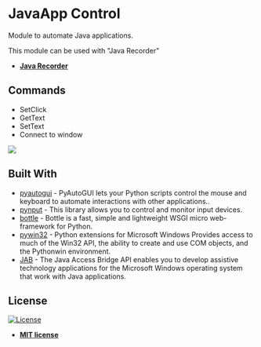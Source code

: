 # JavaApp Control
Module to automate Java applications.

This module can be used with "Java Recorder"

<ul>
  <li>
    <strong>
      <a href="https://github.com/rocketbot-cl/JavaRecorder/">Java Recorder</a>
    </strong> 
  </li>  
</ul>

## Commands

- SetClick
- GetText
- SetText
- Connect to window

<img src="https://i.imgur.com/x2TwCFC.png"/>

## Built With

- [pyautogui](https://pyautogui.readthedocs.io/en/latest/) - PyAutoGUI lets your Python scripts control the mouse and keyboard to automate interactions with other applications..
- [pynput](https://pynput.readthedocs.io/en/latest/) - This library allows you to control and monitor input devices.
- [bottle](https://bottlepy.org/docs/dev/) - Bottle is a fast, simple and lightweight WSGI micro web-framework for Python.
- [pywin32](https://github.com/mhammond/pywin32) - Python extensions for Microsoft Windows Provides access to much of the Win32 API, the ability to create and use COM objects, and the Pythonwin environment.
- [JAB](https://docs.oracle.com/javase/accessbridge/2.0.2/api.htm) - The Java Access Bridge API enables you to develop assistive technology applications for the Microsoft Windows operating system that work with Java applications.

<h2>License</h2>

<p><a href="http://badges.mit-license.org" rel="nofollow"><img src="https://camo.githubusercontent.com/107590fac8cbd65071396bb4d04040f76cde5bde/687474703a2f2f696d672e736869656c64732e696f2f3a6c6963656e73652d6d69742d626c75652e7376673f7374796c653d666c61742d737175617265" alt="License" data-canonical-src="http://img.shields.io/:license-mit-blue.svg?style=flat-square" style="max-width:100%;"></a></p>

<ul>
  <li><strong><a href="http://opensource.org/licenses/mit-license.php" rel="nofollow">MIT license</a></strong></li>
</ul>  
